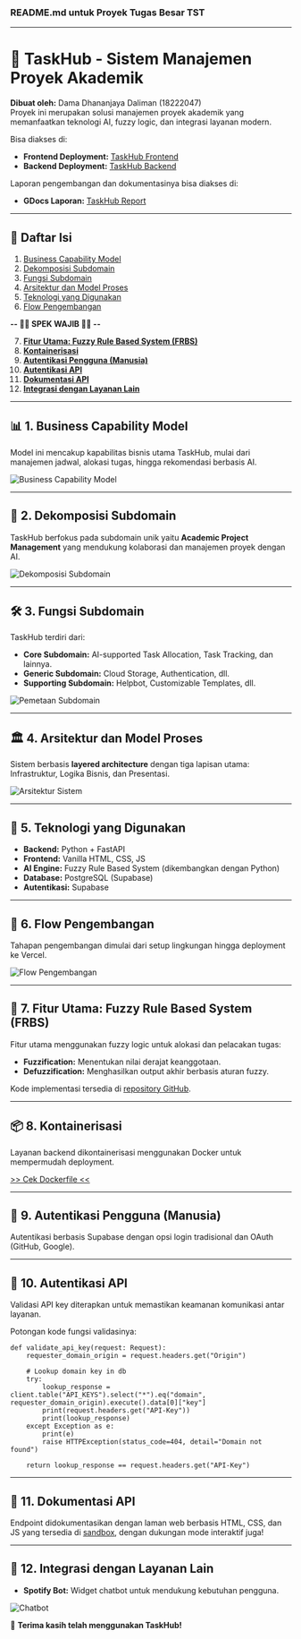 ### README.md untuk Proyek Tugas Besar TST

---

# 📘 TaskHub - Sistem Manajemen Proyek Akademik
**Dibuat oleh:** Dama Dhananjaya Daliman (18222047)  
Proyek ini merupakan solusi manajemen proyek akademik yang memanfaatkan teknologi AI, fuzzy logic, dan integrasi layanan modern. 

Bisa diakses di:
- **Frontend Deployment:** [TaskHub Frontend](https://taskhub-tst.vercel.app/)  
- **Backend Deployment:** [TaskHub Backend](https://tubes-tst-2024-production.up.railway.app/)  

Laporan pengembangan dan dokumentasinya bisa diakses di:
- **GDocs Laporan:** [TaskHub Report](https://docs.google.com/document/d/1uDZXZT3-4li0obyQDzyl-8Is3cpIAbl2/edit?usp=sharing&ouid=116101569598927163108&rtpof=true&sd=true)  

---

## 📑 Daftar Isi  
1. [Business Capability Model](#-1-business-capability-model)  
2. [Dekomposisi Subdomain](#-2-dekomposisi-subdomain)  
3. [Fungsi Subdomain](#-3-fungsi-subdomain)  
4. [Arsitektur dan Model Proses](#-4-arsitektur-dan-model-proses)  
5. [Teknologi yang Digunakan](#-5-teknologi-yang-digunakan)  
6. [Flow Pengembangan](#-6-flow-pengembangan)

**-- 🔽🔽 SPEK WAJIB 🔽🔽 --**

7. **[Fitur Utama: Fuzzy Rule Based System (FRBS)](#-7-fitur-utama-fuzzy-rule-based-system-frbs)**
8. **[Kontainerisasi](#-8-kontainerisasi)**  
9. **[Autentikasi Pengguna (Manusia)](#-9-autentikasi-pengguna-manusia)** 
10. **[Autentikasi API](#-10-autentikasi-api)**
11. **[Dokumentasi API](#-11-dokumentasi-api)**
12. **[Integrasi dengan Layanan Lain](#-12-integrasi-dengan-layanan-lain)** 

---

## 📊 **1. Business Capability Model**  
Model ini mencakup kapabilitas bisnis utama TaskHub, mulai dari manajemen jadwal, alokasi tugas, hingga rekomendasi berbasis AI.  

![Business Capability Model](https://github.com/RunningPie/Tubes-TST-2024/blob/main/docs/supporting_images/BCM.png)

---

## 🧩 **2. Dekomposisi Subdomain**  
TaskHub berfokus pada subdomain unik yaitu **Academic Project Management** yang mendukung kolaborasi dan manajemen proyek dengan AI.  

![Dekomposisi Subdomain](https://github.com/RunningPie/Tubes-TST-2024/blob/main/docs/supporting_images/Dekomposisi_Subdomain.png)

---

## 🛠 **3. Fungsi Subdomain**  
TaskHub terdiri dari:  
- **Core Subdomain:** AI-supported Task Allocation, Task Tracking, dan lainnya.  
- **Generic Subdomain:** Cloud Storage, Authentication, dll.  
- **Supporting Subdomain:** Helpbot, Customizable Templates, dll.  

![Pemetaan Subdomain](https://github.com/RunningPie/Tubes-TST-2024/blob/main/docs/supporting_images/Pemetaan_Subdomain.png)

---

## 🏛 **4. Arsitektur dan Model Proses**  
Sistem berbasis **layered architecture** dengan tiga lapisan utama: Infrastruktur, Logika Bisnis, dan Presentasi.  

![Arsitektur Sistem](https://github.com/RunningPie/Tubes-TST-2024/blob/main/docs/supporting_images/Arsitektur.png)

---

## 🔄 **5. Teknologi yang Digunakan**  
- **Backend:** Python + FastAPI  
- **Frontend:** Vanilla HTML, CSS, JS  
- **AI Engine:** Fuzzy Rule Based System (dikembangkan dengan Python)  
- **Database:** PostgreSQL (Supabase)  
- **Autentikasi:** Supabase  

---

## 📅 **6. Flow Pengembangan**  
Tahapan pengembangan dimulai dari setup lingkungan hingga deployment ke Vercel.  

![Flow Pengembangan](https://github.com/RunningPie/Tubes-TST-2024/blob/main/docs/supporting_images/Flow_Pengembangan.png)

---

## 🚀 **7. Fitur Utama: Fuzzy Rule Based System (FRBS)**  
Fitur utama menggunakan fuzzy logic untuk alokasi dan pelacakan tugas:  
- **Fuzzification:** Menentukan nilai derajat keanggotaan.  
- **Defuzzification:** Menghasilkan output akhir berbasis aturan fuzzy.  

Kode implementasi tersedia di [repository GitHub](https://github.com/RunningPie/Tubes-TST-2024/blob/main/backend/app/services/rule_based_fuzzy_logic.py).

---

## 📦 **8. Kontainerisasi**  
Layanan backend dikontainerisasi menggunakan Docker untuk mempermudah deployment.

[>> Cek Dockerfile <<](https://github.com/RunningPie/Tubes-TST-2024/blob/main/backend/dockerfile)

---

## 🔑 **9. Autentikasi Pengguna (Manusia)**  
Autentikasi berbasis Supabase dengan opsi login tradisional dan OAuth (GitHub, Google).  

---

## 🔐 **10. Autentikasi API**  
Validasi API key diterapkan untuk memastikan keamanan komunikasi antar layanan.

Potongan kode fungsi validasinya:

```
def validate_api_key(request: Request):
    requester_domain_origin = request.headers.get("Origin")
    
    # Lookup domain key in db
    try:
        lookup_response = client.table("API_KEYS").select("*").eq("domain", requester_domain_origin).execute().data[0]["key"]
        print(request.headers.get("API-Key"))
        print(lookup_response)
    except Exception as e:
        print(e)
        raise HTTPException(status_code=404, detail="Domain not found")

    return lookup_response == request.headers.get("API-Key")
```

---

## 📜 **11. Dokumentasi API**  
Endpoint didokumentasikan dengan laman web berbasis HTML, CSS, dan JS yang tersedia di [sandbox](https://taskhub-tst.vercel.app/sandbox.html), dengan dukungan mode interaktif juga!

---

## 🤝 **12. Integrasi dengan Layanan Lain**  
- **Spotify Bot:** Widget chatbot untuk mendukung kebutuhan pengguna.  

![Chatbot](https://github.com/RunningPie/Tubes-TST-2024/blob/main/docs/supporting_images/Chatbot.png)

🎉 **Terima kasih telah menggunakan TaskHub!**